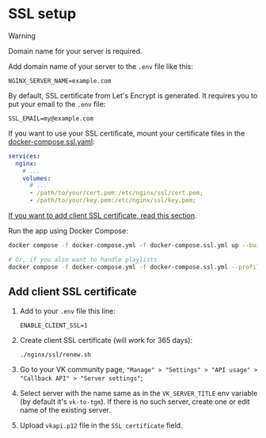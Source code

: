 # SSL setup

> [!WARNING]
> Domain name for your server is required.

Add domain name of your server to the `.env` file like this:

  ```text
  NGINX_SERVER_NAME=example.com
  ```

By default, SSL certificate from Let's Encrypt is generated. It requires you to put your email to the `.env` file:

  ```text
  SSL_EMAIL=my@example.com
  ```

If you want to use your SSL certificate, mount your certificate files in the [docker-compose.ssl.yaml](./docker-compose.ssl.yml):

  ```yaml
  services:
    nginx:
      # ...
      volumes:
        # ...
        - /path/to/your/cert.pem:/etc/nginx/ssl/cert.pem;
        - /path/to/your/key.pem:/etc/nginx/ssl/key.pem;
  ```

[If you want to add client SSL certificate, read this section](#add-client-ssl-certificate).

Run the app using Docker Compose:

  ```sh
  docker compose -f docker-compose.yml -f docker-compose.ssl.yml up --build --remove-orphans

  # Or, if you also want to handle playlists
  docker compose -f docker-compose.yml -f docker-compose.ssl.yml --profile with-pl up --build --remove-orphans
  ```

## Add client SSL certificate

1. Add to your `.env` file this line:

    ```text
    ENABLE_CLIENT_SSL=1
    ```

2. Create client SSL certificate (will work for 365 days):

    ```sh
    ./nginx/ssl/renew.sh
    ```

3. Go to your VK community page, `"Manage" > "Settings" > "API usage" > "Callback API" > "Server settings"`;
4. Select server with the name same as in the `VK_SERVER_TITLE` env variable (by default it's `vk-to-tgm`). If there is no such server, create one or edit name of the existing server.
5. Upload `vkapi.p12` file in the `SSL certificate` field.
